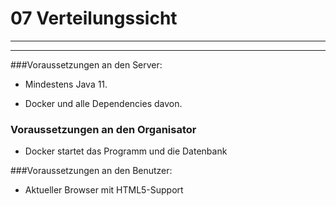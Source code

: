 # 07 Verteilungssicht

---
---

###Voraussetzungen an den Server:
- Mindestens Java 11.


- Docker und alle Dependencies davon.

### Voraussetzungen an den Organisator
- Docker startet das Programm und die Datenbank

###Voraussetzungen an den Benutzer:
- Aktueller Browser mit HTML5-Support